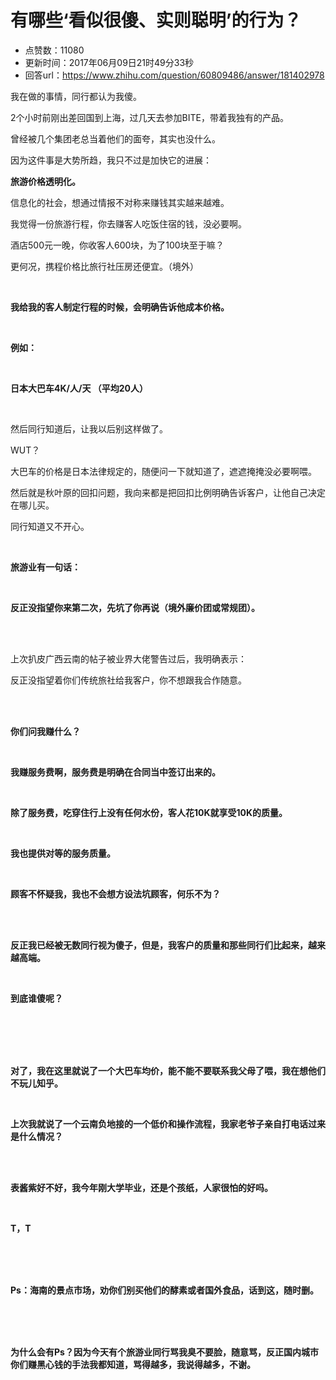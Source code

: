 # 有哪些‘看似很傻、实则聪明’的行为？
- 点赞数：11080
- 更新时间：2017年06月09日21时49分33秒
- 回答url：https://www.zhihu.com/question/60809486/answer/181402978
<body>
 <p data-pid="ryjSUaRQ">我在做的事情，同行都认为我傻。</p>
 <p data-pid="yhDdRHsH">2个小时前刚出差回国到上海，过几天去参加BITE，带着我独有的产品。</p>
 <p data-pid="lRVEc4Bf">曾经被几个集团老总当着他们的面夸，其实也没什么。</p>
 <p data-pid="QZaDQ3r8">因为这件事是大势所趋，我只不过是加快它的进展：</p>
 <p data-pid="elYfIV2_"><b>旅游价格透明化。</b></p>
 <p data-pid="k20SohEj">信息化的社会，想通过情报不对称来赚钱其实越来越难。</p>
 <p data-pid="AODvCQoq">我觉得一份旅游行程，你去赚客人吃饭住宿的钱，没必要啊。</p>
 <p data-pid="AWDiSU2l">酒店500元一晚，你收客人600块，为了100块至于嘛？</p>
 <p data-pid="W0XdCEvR">更何况，携程价格比旅行社压房还便宜。（境外）</p>
 <br>
 <p data-pid="xm526WL1"><b>我给我的客人制定行程的时候，会明确告诉他成本价格。</b></p>
 <br>
 <p data-pid="Gc94cHon"><b>例如：</b></p>
 <br>
 <p data-pid="NKrfIb7B"><b>日本大巴车4K/人/天 （平均20人）</b></p>
 <br>
 <p data-pid="srNSXbRV">然后同行知道后，让我以后别这样做了。</p>
 <p data-pid="eoipsTwV">WUT？</p>
 <p data-pid="hsYTzZGG">大巴车的价格是日本法律规定的，随便问一下就知道了，遮遮掩掩没必要啊喂。</p>
 <p data-pid="1cprlPWi">然后就是秋叶原的回扣问题，我向来都是把回扣比例明确告诉客户，让他自己决定在哪儿买。</p>
 <p data-pid="QUvFF1Js">同行知道又不开心。</p>
 <br>
 <p data-pid="TryYwV7D"><b>旅游业有一句话：</b></p>
 <br>
 <p data-pid="EFbSugYT"><b>反正没指望你来第二次，先坑了你再说（境外廉价团或常规团）。</b></p>
 <br>
 <br>
 <p data-pid="h6h__UAC">上次扒皮广西云南的帖子被业界大佬警告过后，我明确表示：</p>
 <p data-pid="aQJGNLvh">反正没指望着你们传统旅社给我客户，你不想跟我合作随意。</p>
 <br>
 <br>
 <p data-pid="bzlag3-c"><b>你们问我赚什么？</b></p>
 <br>
 <p data-pid="aFHfCdy_"><b>我赚服务费啊，服务费是明确在合同当中签订出来的。</b></p>
 <br>
 <p data-pid="7JFKsvIr"><b>除了服务费，吃穿住行上没有任何水份，客人花10K就享受10K的质量。</b></p>
 <br>
 <p data-pid="HWtIPE1J"><b>我也提供对等的服务质量。</b></p>
 <br>
 <p data-pid="Z5BUaHQC"><b>顾客不怀疑我，我也不会想方设法坑顾客，何乐不为？</b></p>
 <br>
 <br>
 <p data-pid="HSy9pjRt"><b>反正我已经被无数同行视为傻子，但是，我客户的质量和那些同行们比起来，越来越高端。</b></p>
 <br>
 <p data-pid="dNtAXBMB"><b>到底谁傻呢？</b></p>
 <br>
 <br>
 <br>
 <br>
 <p data-pid="Yxlc1ydA"><b>对了，我在这里就说了一个大巴车均价，能不能不要联系我父母了喂，我在想他们不玩儿知乎。</b></p>
 <br>
 <p data-pid="9NR6MFYK"><b>上次我就说了一个云南负地接的一个低价和操作流程，我家老爷子亲自打电话过来是什么情况？</b></p>
 <br>
 <br>
 <p data-pid="AK7Frw4E"><b>表酱紫好不好，我今年刚大学毕业，还是个孩纸，人家很怕的好吗。</b></p>
 <br>
 <p data-pid="DEhV9gHI"><b>T，T</b></p>
 <br>
 <br>
 <br>
 <p data-pid="YNtpjcmS"><b>Ps：海南的景点市场，劝你们别买他们的酵素或者国外食品，话到这，随时删。</b></p>
 <br>
 <br>
 <br>
 <p data-pid="2V-CQ-99"><b>为什么会有Ps？因为今天有个旅游业同行骂我臭不要脸，随意骂，反正国内城市你们赚黑心钱的手法我都知道，骂得越多，我说得越多，不谢。</b></p>
</body>